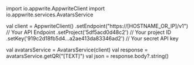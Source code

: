 import io.appwrite.AppwriteClient
import io.appwrite.services.AvatarsService

val client = AppwriteClient()
  .setEndpoint("https://[HOSTNAME_OR_IP]/v1") // Your API Endpoint
  .setProject('5df5acd0d48c2') // Your project ID
  .setKey('919c2d18fb5d4...a2ae413da83346ad2') // Your secret API key

val avatarsService = AvatarsService(client)
val response = avatarsService.getQR("[TEXT]")
val json = response.body?.string()